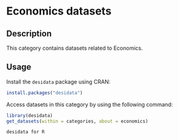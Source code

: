
# Economics datasets
## Description
This category contains datasets related to Economics.
## Usage
Install the `desidata` package using CRAN:
```r
install.packages("desidata")
```
Access datasets in this category by using the following command:
```r
library(desidata)
get_datasets(within = categories, about = economics)
```
`desidata for R`
